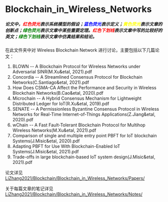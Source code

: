 # Blockchain_in_Wireless_Networks

##### 论文中，<font color=Red>红色荧光</font>表示系统模型的假设；<font color = Blue>蓝色荧光</font>表示定义；<font color=Yellow>黄色荧光</font>表示文章的创新点；<font color=Green>绿色荧光</font>表示文章中某些重要定理。<font color=Red>红色下划线</font>表示文章中写的比较好的英文；<font color=Green>绿色下划线</font>表示文章中仿真结果和结论。

在此文件夹中对 Wireless Blockchain Network 进行讨论，主要包括以下几篇论文：

1. BLOWN -- A Blockchain Protocol for Wireless Networks under Adversarial SINR(M.Xu&etal, 2021).pdf
2. Concordia -- A Streamlined Consensus Protocol for Blockchain Networks(C.Santiago&etal, 2021).pdf
3. How Does CSMA-CA Affect the Performance and Security in Wireless Blockchain Networks(B.Cao&etal, 2020).pdf
4. Microchain -- A Hybrid Consensus Mechanism for Lightweight Distributed Ledger for IoT(R.Xu&etal, 2019).pdf
5. SENATE -- A Permissionless Byzantine Consensus Protocol in Wireless Networks for Real-Time Internet-of-Things Applications(Z.Jiang&etal, 2020).pdf
6. wChain -- A Fast Fault-Tolerant Blockchain Protocol for Multihop Wireless Networks(M.Xu&etal, 2021).pdf
7. Comparison of single and multiple entry point PBFT for IoT blockchain Systems(J.Misic&etal, 2020).pdf
8. Adapting PBFT for Use With Blockchain-Enabled IoT Systems(J.Misic&etal, 2021).pdf
9. Trade-offs in large blockchain-based IoT system design(J.Misic&etal, 2021).pdf

论文详见 [LiZhang2021/Blockchain/Blockchain_in_Wireless_Networks/Papers/](LiZhang2021/Blockchain/Blockchain_in_Wireless_Networks/Papers/)

关于每篇文章的笔记详见 [LiZhang2021/Blockchain/Blockchain_in_Wireless_Networks/Notes/](LiZhang2021/Blockchain/Blockchain_in_Wireless_Networks/Notes/)
